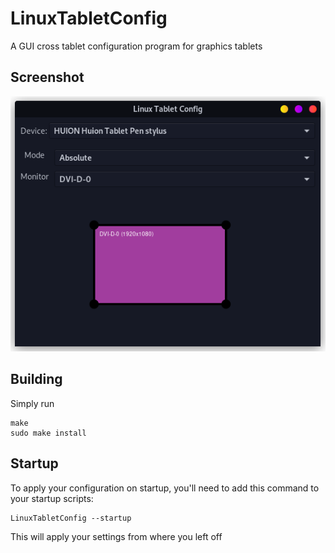 # LinuxTabletConfig
A GUI cross tablet configuration program for graphics tablets 

## Screenshot
![LinuxTabletConfig](https://raw.githubusercontent.com/BenJilks/LinuxTabletConfig/master/Screenshots/v1.png)

## Building
Simply run

	make
	sudo make install

## Startup
To apply your configuration on startup, you'll need to add this command to your startup scripts:

	LinuxTabletConfig --startup

This will apply your settings from where you left off
